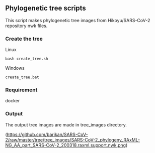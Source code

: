 ## Phylogenetic tree scripts

This script makes phylogenetic tree images from Hikoyu/SARS-CoV-2 repository nwk files.

### Create the tree

Linux
```
bash create_tree.sh
```

Windows
```
create_tree.bat
```

### Requirement

docker


### Output

The output tree images are made in tree_images directory.

(https://github.com/barikan/SARS-CoV-2/raw/master/tree/tree_images/SARS-CoV-2_phylogeny_RAxML-NG_AA_part_SARS-CoV-2_200318.raxml.support.nwk.png)

